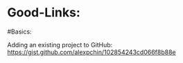 # Good-Links:

#Basics:

Adding an existing project to GitHub: https://gist.github.com/alexpchin/102854243cd066f8b88e
